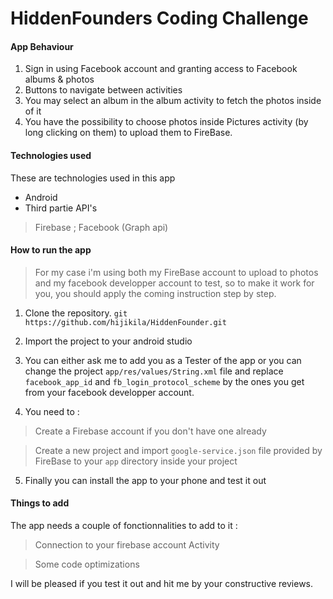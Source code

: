 # HiddenFounders Coding Challenge

#### App Behaviour

1. Sign in using Facebook account and granting access to Facebook albums & photos
2. Buttons to navigate between activities
3. You may select an album in the album activity to fetch the photos inside of it
4. You have the possibility to choose photos inside Pictures activity (by long clicking on them) to upload them to FireBase.

#### Technologies used

These are technologies used in this app

* Android
* Third partie API's

> Firebase ; Facebook (Graph api)

#### How to run the app

> For my case i'm using both my FireBase account to upload to photos and my facebook developper account to test, so to make it work for you, you should apply the coming instruction step by step.

1. Clone the repository.
```git https://github.com/hijikila/HiddenFounder.git```

2. Import the project to your android studio

3. You can either ask me to add you as a Tester of the app or you can change the project ``app/res/values/String.xml``  file and replace ``facebook_app_id`` and ``fb_login_protocol_scheme`` by the ones you get from your facebook developper account.

4. You need to :

> Create a Firebase account if you don't have one already

> Create a new project and import ``google-service.json`` file provided by FireBase to your ``app`` directory inside your project

5. Finally you can install the app to your phone and test it out

#### Things to add
The app needs a couple of fonctionnalities to add to it :
>Connection to your firebase account Activity

>Some code optimizations

I will be pleased if you test it out and hit me by your constructive reviews. 
